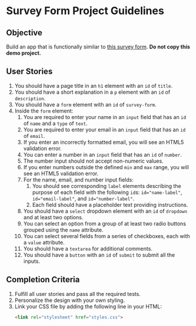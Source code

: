 # Survey Form Project Guidelines

## Objective
Build an app that is functionally similar to [this survey form](https://survey-form.freecodecamp.rocks). **Do not copy this demo project.**

## User Stories

1. You should have a page title in an `h1` element with an `id` of `title`.
2. You should have a short explanation in a `p` element with an `id` of `description`.
3. You should have a `form` element with an `id` of `survey-form`.
4. Inside the `form` element:
   1. You are required to enter your name in an `input` field that has an `id` of `name` and a `type` of `text`.
   2. You are required to enter your email in an `input` field that has an `id` of `email`.
   3. If you enter an incorrectly formatted email, you will see an HTML5 validation error.
   4. You can enter a number in an `input` field that has an `id` of `number`.
   5. The number input should not accept non-numeric values.
   6. If you enter numbers outside the defined `min` and `max` range, you will see an HTML5 validation error.
   7. For the name, email, and number input fields:
      1. You should see corresponding `label` elements describing the purpose of each field with the following `id`s: `id="name-label"`, `id="email-label"`, and `id="number-label"`.
      2. Each field should have a placeholder text providing instructions.
   8. You should have a `select` dropdown element with an `id` of `dropdown` and at least two options.
   9. You can select an option from a group of at least two radio buttons grouped using the `name` attribute.
   10. You can select several fields from a series of checkboxes, each with a `value` attribute.
   11. You should have a `textarea` for additional comments.
   12. You should have a `button` with an `id` of `submit` to submit all the inputs.

## Completion Criteria

1. Fulfill all user stories and pass all the required tests.
2. Personalize the design with your own styling.
3. Link your CSS file by adding the following line in your HTML:
   ```html
   <link rel="stylesheet" href="styles.css">
   ```


